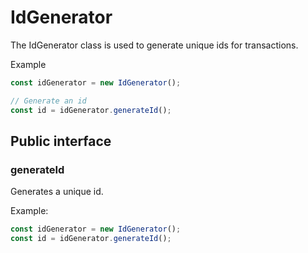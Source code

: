 # IdGenerator
The IdGenerator class is used to generate unique ids for transactions.

Example
```ts
const idGenerator = new IdGenerator();

// Generate an id
const id = idGenerator.generateId();
```

## Public interface

### generateId
Generates a unique id.

Example:
```ts
const idGenerator = new IdGenerator();
const id = idGenerator.generateId();
```